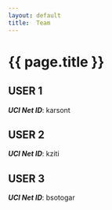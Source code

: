 ```yaml
---
layout: default
title:  Team
---
```


# {{ page.title }}


## USER 1
***UCI Net ID***: karsont

## USER 2
***UCI Net ID***: kziti

## USER 3
***UCI Net ID***: bsotogar
